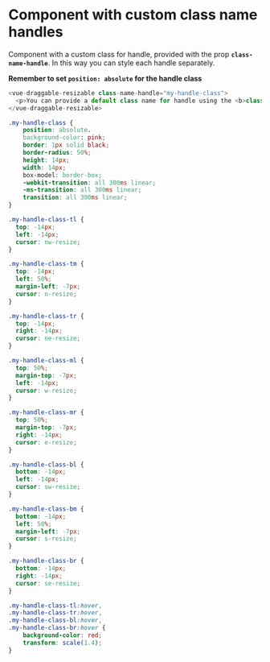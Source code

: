 # Component with custom class name handles

Component with a custom class for handle, provided with the prop <b>`class-name-handle`</b>. In this way you can style each handle separately.

__Remember to set `position: absolute` for the handle class__

~~~js
<vue-draggable-resizable class-name-handle="my-handle-class">
  <p>You can provide a default class name for handle using the <b>class-name-handle</b> prop.</p>
</vue-draggable-resizable>
~~~

~~~css
.my-handle-class {
    position: absolute.
    background-color: pink;
    border: 1px solid black;
    border-radius: 50%;
    height: 14px;
    width: 14px;
    box-model: border-box;
    -webkit-transition: all 300ms linear;
    -ms-transition: all 300ms linear;
    transition: all 300ms linear;
}

.my-handle-class-tl {
  top: -14px;
  left: -14px;
  cursor: nw-resize;
}

.my-handle-class-tm {
  top: -14px;
  left: 50%;
  margin-left: -7px;
  cursor: n-resize;
}

.my-handle-class-tr {
  top: -14px;
  right: -14px;
  cursor: ne-resize;
}

.my-handle-class-ml {
  top: 50%;
  margin-top: -7px;
  left: -14px;
  cursor: w-resize;
}

.my-handle-class-mr {
  top: 50%;
  margin-top: -7px;
  right: -14px;
  cursor: e-resize;
}

.my-handle-class-bl {
  bottom: -14px;
  left: -14px;
  cursor: sw-resize;
}

.my-handle-class-bm {
  bottom: -14px;
  left: 50%;
  margin-left: -7px;
  cursor: s-resize;
}

.my-handle-class-br {
  bottom: -14px;
  right: -14px;
  cursor: se-resize;
}

.my-handle-class-tl:hover,
.my-handle-class-tr:hover,
.my-handle-class-bl:hover,
.my-handle-class-br:hover {
    background-color: red;
    transform: scale(1.4);
}
~~~